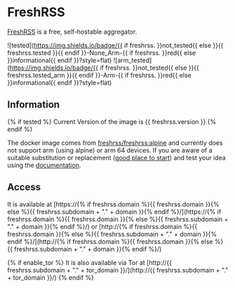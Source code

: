 # FreshRSS

[FreshRSS](https://freshrss.org) is a free, self-hostable aggregator.

![tested](https://img.shields.io/badge/{{ if freshrss. }}not_tested{{ else }}{{ freshrss.tested }}{{ endif }}-None_Arm-{{ if freshrss. }}red{{ else }}informational{{ endif }}?style=flat)
![arm_tested](https://img.shields.io/badge/{{ if freshrss. }}not_tested{{ else }}{{ freshrss.tested_arm }}{{ endif }}-Arm-{{ if freshrss. }}red{{ else }}informational{{ endif }}?style=flat)

## Information

{% if tested %}
Current Version of the image is {{ freshrss.version }}
{% endif %}

The docker image comes from [freshrss/freshrss:alpine](https://hub.docker.com/r/freshrss/freshrss)
and currently does not support arm (using alpine) or arm 64 devices.
If you are aware of a suitable substitution or replacement ([good place to start](https://hub.docker.com/search?q=freshrss&type=image&architecture=arm%2Carm64)) and test your idea using the [documentation](dev/Adding-Services.md).

## Access

It is available at [https://{% if freshrss.domain %}{{ freshrss.domain }}{% else %}{{ freshrss.subdomain + "." + domain }}{% endif %}/](https://{% if freshrss.domain %}{{ freshrss.domain }}{% else %}{{ freshrss.subdomain + "." + domain }}{% endif %}/) or [http://{% if freshrss.domain %}{{ freshrss.domain }}{% else %}{{ freshrss.subdomain + "." + domain }}{% endif %}/](http://{% if freshrss.domain %}{{ freshrss.domain }}{% else %}{{ freshrss.subdomain + "." + domain }}{% endif %}/)

{% if enable_tor %}
It is also available via Tor at [http://{{ freshrss.subdomain + "." + tor_domain }}/](http://{{ freshrss.subdomain + "." + tor_domain }}/)
{% endif %}
